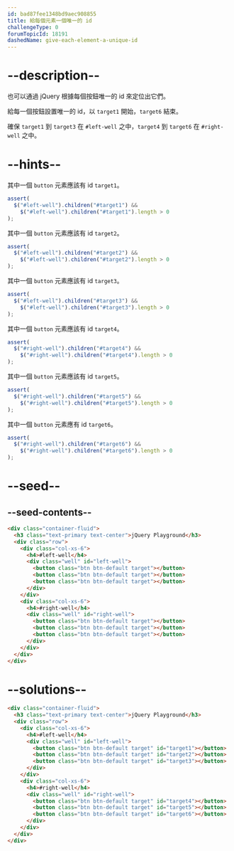 ```yaml
---
id: bad87fee1348bd9aec908855
title: 給每個元素一個唯一的 id
challengeType: 0
forumTopicId: 18191
dashedName: give-each-element-a-unique-id
---
```


# --description--

也可以通過 jQuery 根據每個按鈕唯一的 id 來定位出它們。

給每一個按鈕設置唯一的 id，以 `target1` 開始，`target6` 結束。

確保 `target1` 到 `target3` 在 `#left-well` 之中，`target4` 到 `target6` 在 `#right-well` 之中。

# --hints--

其中一個 `button` 元素應該有 id `target1`。

```js
assert(
  $("#left-well").children("#target1") &&
    $("#left-well").children("#target1").length > 0
);
```

其中一個 `button` 元素應該有 id `target2`。

```js
assert(
  $("#left-well").children("#target2") &&
    $("#left-well").children("#target2").length > 0
);
```

其中一個 `button` 元素應該有 id `target3`。

```js
assert(
  $("#left-well").children("#target3") &&
    $("#left-well").children("#target3").length > 0
);
```

其中一個 `button` 元素應該有 id `target4`。

```js
assert(
  $("#right-well").children("#target4") &&
    $("#right-well").children("#target4").length > 0
);
```

其中一個 `button` 元素應該有 id `target5`。

```js
assert(
  $("#right-well").children("#target5") &&
    $("#right-well").children("#target5").length > 0
);
```

其中一個 `button` 元素應有 id `target6`。

```js
assert(
  $("#right-well").children("#target6") &&
    $("#right-well").children("#target6").length > 0
);
```

# --seed--

## --seed-contents--

```html
<div class="container-fluid">
  <h3 class="text-primary text-center">jQuery Playground</h3>
  <div class="row">
    <div class="col-xs-6">
      <h4>#left-well</h4>
      <div class="well" id="left-well">
        <button class="btn btn-default target"></button>
        <button class="btn btn-default target"></button>
        <button class="btn btn-default target"></button>
      </div>
    </div>
    <div class="col-xs-6">
      <h4>#right-well</h4>
      <div class="well" id="right-well">
        <button class="btn btn-default target"></button>
        <button class="btn btn-default target"></button>
        <button class="btn btn-default target"></button>
      </div>
    </div>
  </div>
</div>
```

# --solutions--

```html
<div class="container-fluid">
  <h3 class="text-primary text-center">jQuery Playground</h3>
  <div class="row">
    <div class="col-xs-6">
      <h4>#left-well</h4>
      <div class="well" id="left-well">
        <button class="btn btn-default target" id="target1"></button>
        <button class="btn btn-default target" id="target2"></button>
        <button class="btn btn-default target" id="target3"></button>
      </div>
    </div>
    <div class="col-xs-6">
      <h4>#right-well</h4>
      <div class="well" id="right-well">
        <button class="btn btn-default target" id="target4"></button>
        <button class="btn btn-default target" id="target5"></button>
        <button class="btn btn-default target" id="target6"></button>
      </div>
    </div>
  </div>
</div>
```
